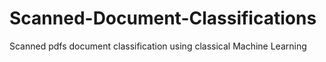 # Scanned-Document-Classifications
Scanned pdfs document classification using classical Machine Learning
